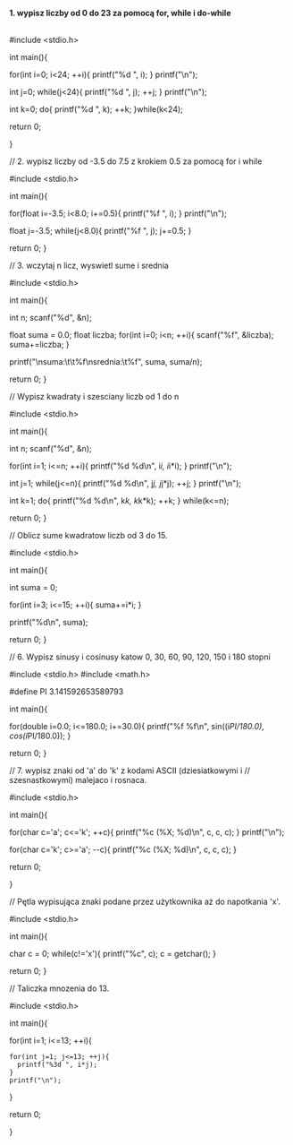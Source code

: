 <b>1. wypisz liczby od 0 do 23 za pomocą for, while i do-while</b><br><br>

#include <stdio.h>

int main(){
  
  for(int i=0; i<24; ++i){
    printf("%d ", i);
  }
  printf("\n");
  
  int j=0;
  while(j<24){
    printf("%d ", j);
    ++j;
  }
  printf("\n");
  
  int k=0;
  do{
    printf("%d ", k);
    ++k;
  }while(k<24);
  
  return 0;

}

// 2. wypisz liczby od -3.5 do 7.5 z krokiem 0.5 za pomocą for i while

#include <stdio.h>

int main(){
  
  for(float i=-3.5; i<8.0; i+=0.5){
    printf("%f ", i);
  }
  printf("\n");
  
  float j=-3.5;
  while(j<8.0){
    printf("%f ", j);
    j+=0.5;
  }
    
  return 0;
}

// 3. wczytaj n licz, wyswietl sume i srednia

#include <stdio.h>

int main(){
  
  int n;
  scanf("%d", &n);
  
  float suma = 0.0;
  float liczba;
  for(int i=0; i<n; ++i){
    scanf("%f", &liczba);
    suma+=liczba;
  }
  
  printf("\nsuma:\t\t%f\nsrednia:\t%f", suma, suma/n);
  
  return 0;
}

// Wypisz kwadraty i szesciany liczb od 1 do n

#include <stdio.h>



int main(){
  
  int n;
  scanf("%d", &n);
    
  for(int i=1; i<=n; ++i){
    printf("%d %d\n", i*i, i*i*i);
  }
  printf("\n");
  
  int j=1;
  while(j<=n){
    printf("%d %d\n", j*j, j*j*j);
    ++j;
  }
  printf("\n");
    
  int k=1;
  do{
    printf("%d %d\n", k*k, k*k*k);
    ++k;
  }
  while(k<=n);
  
  return 0;
}

// Oblicz sume kwadratow liczb od 3 do 15.

#include <stdio.h>

int main(){
  
  int suma = 0;
  
  for(int i=3; i<=15; ++i){
    suma+=i*i;
  }
  
  printf("%d\n", suma);
  
  return 0;
}

// 6. Wypisz sinusy i cosinusy katow 0, 30, 60, 90, 120, 150 i 180 stopni

#include <stdio.h>
#include <math.h>

#define PI 3.141592653589793

int main(){
  
  for(double i=0.0; i<=180.0; i+=30.0){
    printf("%f %f\n", sin((i*PI/180.0), cos(i*PI/180.0));
  }
  
  return 0;
}

// 7. wypisz znaki od 'a' do 'k' z kodami ASCII (dziesiatkowymi i
// szesnastkowymi) malejaco i rosnaca.

#include <stdio.h>

int main(){
  
  for(char c='a'; c<='k'; ++c){
    printf("%c (%X; %d)\n", c, c, c);
  }
  printf("\n");
  
  
  for(char c='k'; c>='a'; --c){
    printf("%c (%X; %d)\n", c, c, c);
  }
  
  return 0;
  
}

// Pętla wypisująca znaki podane przez użytkownika aż do napotkania 'x'.

#include <stdio.h>

int main(){
  
  char c = 0;
  while(c!='x'){
    printf("%c", c);
    c = getchar();
  }
  
  return 0;
}

// Taliczka mnozenia do 13.

#include <stdio.h>

int main(){
  
  for(int i=1; i<=13; ++i){
  
    for(int j=1; j<=13; ++j){
      printf("%3d ", i*j);
    }
    printf("\n");
    
  }
  
  return 0;
  
}

